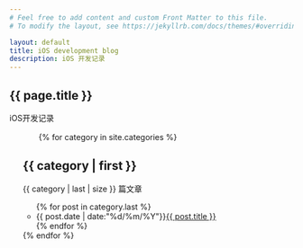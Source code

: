 ```yaml
---
# Feel free to add content and custom Front Matter to this file.
# To modify the layout, see https://jekyllrb.com/docs/themes/#overriding-theme-defaults

layout: default
title: iOS development blog
description: iOS 开发记录
---
```


<h2>{{ page.title }}</h2>
<p>iOS开发记录</p>
<ul>
　　{% for category in site.categories %}
	<h2>{{ category | first }}</h2>
	<span>{{ category | last | size }} 篇文章</span>
	<ul class="arc-list">
		{% for post in category.last %}
			<li>{{ post.date | date:"%d/%m/%Y"}}<a href="{{ post.url }}">{{ post.title }}</a></li>
		{% endfor %}
	</ul>
	{% endfor %}
</ul>
